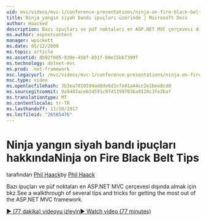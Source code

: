 ```yaml
---
uid: mvc/videos/mvc-1/conference-presentations/ninja-on-fire-black-belt-tips
title: Ninja yangın siyah bandı ipuçları üzerinde | Microsoft Docs
author: Haacked
description: Bazı ipuçları ve püf noktaları en ASP.NET MVC çerçevesi dışında almak için bkz.
ms.author: aspnetcontent
manager: wpickett
ms.date: 05/12/2009
ms.topic: article
ms.assetid: 8b92f005-930e-458f-b91f-b0e15bb7399f
ms.technology: dotnet-mvc
ms.prod: .net-framework
msc.legacyurl: /mvc/videos/mvc-1/conference-presentations/ninja-on-fire-black-belt-tips
msc.type: video
ms.openlocfilehash: 3b3ea7810599ad8de6d1cfe41a44cc2e1bee8cd0
ms.sourcegitcommit: 9a9483aceb34591c97451997036a9120c3fe2baf
ms.translationtype: MT
ms.contentlocale: tr-TR
ms.lasthandoff: 11/10/2017
ms.locfileid: "26565476"
---
```

<a name="ninja-on-fire-black-belt-tips"></a><span data-ttu-id="e5304-103">Ninja yangın siyah bandı ipuçları hakkında</span><span class="sxs-lookup"><span data-stu-id="e5304-103">Ninja on Fire Black Belt Tips</span></span>
====================
<span data-ttu-id="e5304-104">tarafından [Phil Haack](https://github.com/Haacked)</span><span class="sxs-lookup"><span data-stu-id="e5304-104">by [Phil Haack](https://github.com/Haacked)</span></span>

<span data-ttu-id="e5304-105">Bazı ipuçları ve püf noktaları en ASP.NET MVC çerçevesi dışında almak için bkz.</span><span class="sxs-lookup"><span data-stu-id="e5304-105">See a walkthrough of several tips and tricks for getting the most out of the ASP.NET MVC framework.</span></span>

[<span data-ttu-id="e5304-106">&#9654; (77 dakika) videoyu izleyin</span><span class="sxs-lookup"><span data-stu-id="e5304-106">&#9654; Watch video (77 minutes)</span></span>](https://channel9.msdn.com/Blogs/ASP-NET-Site-Videos/ninja-on-fire-black-belt-tips)
